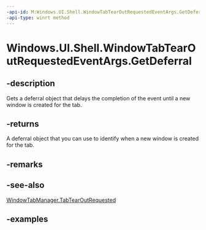 ```yaml
---
-api-id: M:Windows.UI.Shell.WindowTabTearOutRequestedEventArgs.GetDeferral
-api-type: winrt method
---
```


# Windows.UI.Shell.WindowTabTearOutRequestedEventArgs.GetDeferral

<!--
public Windows.Foundation.Deferral GetDeferral ();
-->

## -description

Gets a deferral object that delays the completion of the event until a new window is created for the tab.

## -returns

A deferral object that you can use to identify when a new window is created for the tab.

## -remarks

## -see-also

[WindowTabManager.TabTearOutRequested](windowtabmanager_tabtearoutrequested.md)

## -examples
